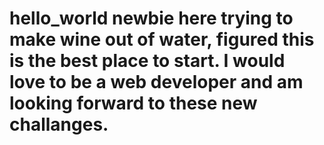 # hello_world newbie here trying to make wine out of water, figured this is the best place to start. I would love to be a web developer and am looking forward to these new challanges.
